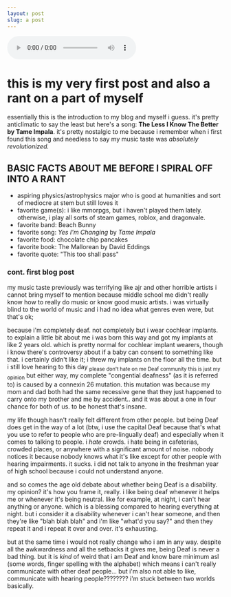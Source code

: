 ```yaml
---
layout: post
slug: a post
---
```

<audio loop
        controls
        src="https://github.com/bopling/bopling.github.io/blob/gh-pages/docs/audio/thelessiknowthebetter.mp3?raw=true">
            <a href="https://github.com/bopling/bopling.github.io/blob/gh-pages/docs/audio/thelessiknowthebetter.mp3?raw=true">
                Download audio
            </a>
</audio>

# this is my very first post and also a rant on a part of myself

essentially this is the introduction to my blog and myself i guess. it's pretty anticlimatic to say the least but here's a song: **The Less I Know The Better by Tame Impala**. it's pretty nostalgic to me because i remember when i first found this song and needless to say my music taste was *absolutely revolutionized.* 

## BASIC FACTS ABOUT ME BEFORE I SPIRAL OFF INTO A RANT

- aspiring physics/astrophysics major who is good at humanities and sort of mediocre at stem but still loves it
- favorite game(s): i like mmorpgs, but i haven't played them lately. otherwise, i play all sorts of steam games, roblox, and dragonvale.
- favorite band: Beach Bunny
- favorite song: *Yes I'm Changing* by *Tame Impala*
- favorite food: chocolate chip pancakes
- favorite book: The Mallorean by David Eddings
- favorite quote: "This too shall pass"


### cont. first blog post

my music taste previously was terrifying like ajr and other horrible artists i cannot bring myself to mention because middle school me didn't really know how to really do music or know good music artists. i was virtually blind to the world of music and i had no idea what genres even were, but that's ok;

because i'm completely deaf. not completely but i wear cochlear implants. to explain a little bit about me i was born this way and got my implants at like 2 years old. which is pretty normal for cochlear implant wearers, though i know there's controversy about if a baby can consent to something like that. i certainly didn't like it; i threw my implants on the floor all the time. but i still love hearing to this day <sub>please don't hate on me Deaf community this is just my opinion</sub> but either way, my complete "congential deafness" (as it is referred to) is caused by a connexin 26 mutation. this mutation was because my mom and dad both had the same recessive gene that they just happened to carry onto my brother and me by accident.. and it was about a one in four chance for both of us. to be honest that's insane.

my life though hasn't really felt different from other people. but being Deaf does get in the way of a lot (btw, i use the capital Deaf because that's what you use to refer to people who are pre-lingually deaf) and especially when it comes to talking to people. i _hate_ crowds. i hate being in cafeterias, crowded places, or anywhere with a significant amount of noise. nobody notices it because nobody knows what it's like except for other people with hearing impairments. it sucks. i did not talk to anyone in the freshman year of high school because i could not understand anyone.

and so comes the age old debate about whether being Deaf is a disability. my opinion? it's how you frame it, really. i like being deaf whenever it helps me or whenever it's being neutral. like for example, at night, i can't hear anything or anyone. which is a blessing compared to hearing everything at night. but i consider it a disability whenever i can't hear someone, and then they're like "blah blah blah" and i'm like "what'd you say?" and then they repeat it and i repeat it over and over. it's exhausting.

but at the same time i would not really change who i am in any way. despite all the awkwardness and all the setbacks it gives me, being Deaf is never a bad thing. but it is *kind* of weird that i am Deaf and know bare minimum asl (some words, finger spelling with the alphabet) which means i can't really communicate with other deaf people... but i'm also not able to like, communicate with hearing people???????? i'm stuck between two worlds basically.
